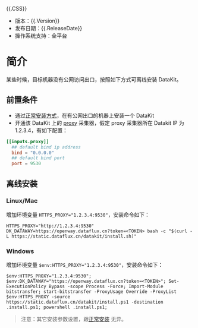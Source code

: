 {{.CSS}}

- 版本：{{.Version}}
- 发布日期：{{.ReleaseDate}}
- 操作系统支持：全平台

# 简介

某些时候，目标机器没有公网访问出口，按照如下方式可离线安装 DataKit。

## 前置条件

- 通过[正常安装方式](datakit-install)，在有公网出口的机器上安装一个 DataKit
- 开通该 DataKit 上的 [proxy](proxy) 采集器，假定 proxy 采集器所在 Datakit IP 为 1.2.3.4，有如下配置：

```toml
[[inputs.proxy]]
  ## default bind ip address
  bind = "0.0.0.0" 
  ## default bind port
  port = 9530
```

## 离线安装

### Linux/Mac

增加环境变量 `HTTPS_PROXY="1.2.3.4:9530"`，安装命令如下：

```
HTTPS_PROXY="http://1.2.3.4:9530" DK_DATAWAY=https://openway.dataflux.cn?token=<TOKEN> bash -c "$(curl -L https://static.dataflux.cn/datakit/install.sh)"
```

### Windows

增加环境变量 `$env:HTTPS_PROXY="1.2.3.4:9530"`，安装命令如下：

```shell
$env:HTTPS_PROXY="1.2.3.4:9530"; $env:DK_DATAWAY="https://openway.dataflux.cn?token=<TOKEN>"; Set-ExecutionPolicy Bypass -scope Process -Force; Import-Module bitstransfer; start-bitstransfer -ProxyUsage Override -ProxyList $env:HTTPS_PROXY -source https://static.dataflux.cn/datakit/install.ps1 -destination .install.ps1; powershell .install.ps1;
```

> 注意：其它安装参数设置，跟[正常安装](datakit-install) 无异。
